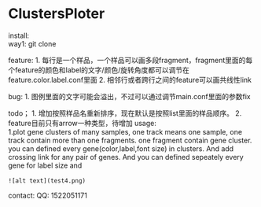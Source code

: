 # ClustersPloter
install:<br>
    way1: git clone

feature:
    1. 每行是一个样品，一个样品可以画多段fragment，fragment里面的每个feature的颜色和label的文字/颜色/旋转角度都可以调节在feature.color.label.conf里面
    2. 相邻行或者跨行之间的feature可以画共线性link

bug:
    1. 图例里面的文字可能会溢出，不过可以通过调节main.conf里面的参数fix

todo；
    1. 增加按照样品名重新排序，现在默认是按照list里面的样品顺序。
    2. feature目前只有arrow一种类型，待增加
usage:<br>1.plot gene clusters of many samples, one track means one sample, one track contain more than one fragments. one fragment contain gene cluster. you can defined every gene(color,label,font size) in clusters. And add crossing link for any pair of genes. And you can defined sepeately every gene for label size and  
    
    ![alt text](test4.png)

contact:
    QQ: 1522051171

